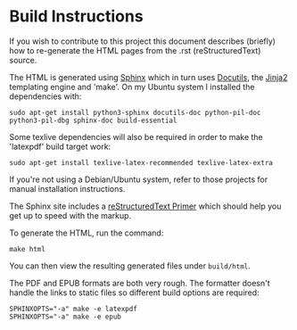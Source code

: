 Build Instructions
==================

If you wish to contribute to this project this document describes (briefly)
how to re-generate the HTML pages from the .rst (reStructuredText) source.

The HTML is generated using [Sphinx](http://www.sphinx-doc.org/) which in turn
uses [Docutils](http://docutils.sourceforge.net/), the
[Jinja2](http://jinja.pocoo.org/) templating engine and 'make'.  On my Ubuntu
system I installed the dependencies with:

    sudo apt-get install python3-sphinx docutils-doc python-pil-doc python3-pil-dbg sphinx-doc build-essential

Some texlive dependencies will also be required in order to make the 'latexpdf'
build target work:

    sudo apt-get install texlive-latex-recommended texlive-latex-extra

If you're not using a Debian/Ubuntu system, refer to those projects for manual
installation instructions.

The Sphinx site includes a [reStructuredText
Primer](http://www.sphinx-doc.org/rest.html) which should help you get up to
speed with the markup.

To generate the HTML, run the command:

    make html

You can then view the resulting generated files under `build/html`.

The PDF and EPUB formats are both very rough.  The formatter doesn't handle
the links to static files so different build options are required:

    SPHINXOPTS="-a" make -e latexpdf
    SPHINXOPTS="-a" make -e epub

